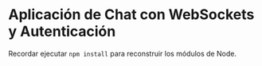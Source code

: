 # Aplicación de Chat con WebSockets y Autenticación

Recordar ejecutar `npm install` para reconstruir los módulos de Node.

